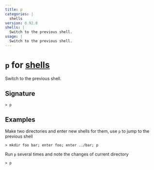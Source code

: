 ```yaml
---
title: p
categories: |
  shells
version: 0.92.0
shells: |
  Switch to the previous shell.
usage: |
  Switch to the previous shell.
---
```


# `p` for [shells](/commands/categories/shells.md)

<div class='command-title'>Switch to the previous shell.</div>

## Signature

```> p ```

## Examples

Make two directories and enter new shells for them, use `p` to jump to the previous shell
```nu
> mkdir foo bar; enter foo; enter ../bar; p

```

Run `p` several times and note the changes of current directory
```nu
> p

```
